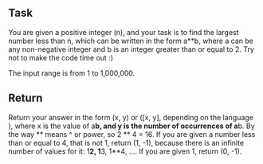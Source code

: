 ## Task

You are given a positive integer (n), and your task is to find the largest number less than n, which can be written in the form a**b, where a can be any non-negative integer and b is an integer greater than or equal to 2. Try not to make the code time out :)

The input range is from 1 to 1,000,000.

## Return

Return your answer in the form (x, y) or ([x, y], depending on the language ), where x is the value of a**b, and y is the number of occurrences of a**b. By the way ** means ^ or power, so 2 ** 4 = 16. If you are given a number less than or equal to 4, that is not 1, return (1, -1), because there is an infinite number of values for it: 1**2, 1**3, 1**4, .... If you are given 1, return (0, -1).
